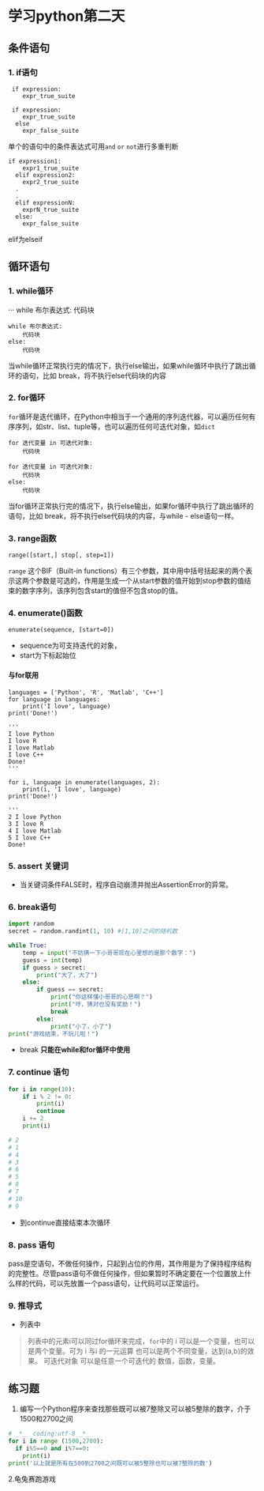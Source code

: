 # 学习python第二天
## 条件语句
###  1. if语句
```
 if expression:   
    expr_true_suite
```
```
 if expression:    
    expr_true_suite 
  else    
    expr_false_suite
```
单个的语句中的条件表达式可用`and` `or` `not`进行多重判断
```
if expression1:    
    expr1_true_suite 
  elif expression2:    
    expr2_true_suite    
  .    
  . 
  elif expressionN:    
    exprN_true_suite 
  else:    
    expr_false_suite
```
elif为elseif
## 循环语句
###  1. while循环
···
while 布尔表达式:
    代码块
```
while 布尔表达式:
    代码块
else:
    代码块
```
当while循环正常执行完的情况下，执行else输出，如果while循环中执行了跳出循环的语句，比如 break，将不执行else代码块的内容
###  2. for循环
`for`循环是迭代循环，在Python中相当于一个通用的序列迭代器，可以遍历任何有序序列，如str、list、tuple等，也可以遍历任何可迭代对象，如`dict`
```
for 迭代变量 in 可迭代对象:
    代码块
```

```
for 迭代变量 in 可迭代对象:
    代码块
else:
    代码块
```
当for循环正常执行完的情况下，执行else输出，如果for循环中执行了跳出循环的语句，比如 break，将不执行else代码块的内容，与while - else语句一样。
###  3. range函数
`range([start,] stop[, step=1])`

`range` 这个BIF（Built-in functions）有三个参数，其中用中括号括起来的两个表示这两个参数是可选的，作用是生成一个从start参数的值开始到stop参数的值结束的数字序列，该序列包含start的值但不包含stop的值。
###  4.  enumerate()函数
`enumerate(sequence, [start=0])`
* sequence为可支持迭代的对象，
* start为下标起始位
####  与for联用
```
languages = ['Python', 'R', 'Matlab', 'C++']
for language in languages:
    print('I love', language)
print('Done!')

'''
I love Python
I love R
I love Matlab
I love C++
Done!
'''

for i, language in enumerate(languages, 2):
    print(i, 'I love', language)
print('Done!')

'''
2 I love Python
3 I love R
4 I love Matlab
5 I love C++
Done!
```
###  5. assert 关键词
* 当关键词条件FALSE时，程序自动崩溃并抛出AssertionError的异常。
###  6. break语句
```python
import random
secret = random.randint(1, 10) #[1,10]之间的随机数

while True:
    temp = input("不妨猜一下小哥哥现在心里想的是那个数字：")
    guess = int(temp)
    if guess > secret:
        print("大了，大了")
    else:
        if guess == secret:
            print("你这样懂小哥哥的心思啊？")
            print("哼，猜对也没有奖励！")
            break
        else:
            print("小了，小了")
print("游戏结束，不玩儿啦！")
```
* break **只能在while和for循环中使用**

###  7. continue 语句
```python
for i in range(10):
    if i % 2 != 0:
        print(i)
        continue
    i += 2
    print(i)

# 2
# 1
# 4
# 3
# 6
# 5
# 8
# 7
# 10
# 9
```
* 到continue直接结束本次循环
###  8. pass 语句
pass是空语句，不做任何操作，只起到占位的作用，其作用是为了保持程序结构的完整性。尽管pass语句不做任何操作，但如果暂时不确定要在一个位置放上什么样的代码，可以先放置一个pass语句，让代码可以正常运行。

###  9. 推导式
* 列表中 
>列表中的元素i可以同过for循环来完成，`for`中的 i 可以是一个变量，也可以是两个变量。可为 i 与i 的一元运算 也可以是两个不同变量，达到(a,b)的效果。
>可迭代对象 可以是任意一个可迭代的 数值，函数，变量。


##  练习题
1. 编写一个Python程序来查找那些既可以被7整除又可以被5整除的数字，介于1500和2700之间
```python
# _*_  coding:utf-8 _*_
for i in range (1500,2700):
  if i%5==0 and i%7==0:
    print(i)
print('以上就是所有在500到2700之间既可以被5整除也可以被7整除的数')
```

2.龟兔赛跑游戏
